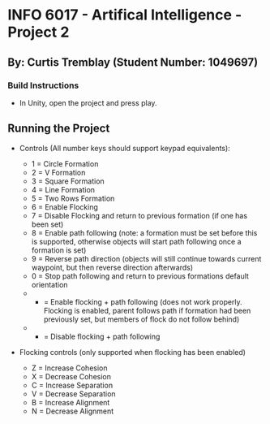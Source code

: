 # INFO 6017 - Artifical Intelligence - Project 2
## By: Curtis Tremblay (Student Number: 1049697)


### Build Instructions
- In Unity, open the project and press play.

## Running the Project
- Controls (All number keys should support keypad equivalents):
    - 1 = Circle Formation
    - 2 = V Formation
    - 3 = Square Formation
    - 4 = Line Formation
    - 5 = Two Rows Formation
    - 6 = Enable Flocking
    - 7 = Disable Flocking and return to previous formation (if one has been set)
    - 8 = Enable path following (note: a formation must be set before this is supported, otherwise objects will start path following once a formation is set)
    - 9 = Reverse path direction (objects will still continue towards current waypoint, but then reverse direction afterwards)
    - 0 = Stop path following and return to previous formations default orientation
    - + = Enable flocking + path following (does not work properly. Flocking is enabled, parent follows path if formation had been previously set, but members of flock do not follow behind)
    - - = Disable flocking + path following

- Flocking controls (only supported when flocking has been enabled)
    - Z = Increase Cohesion
    - X = Decrease Cohesion
    - C = Increase Separation
    - V = Decrease Separation
    - B = Increase Alignment
    - N = Decrease Alignment